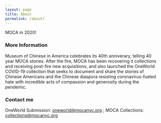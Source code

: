 ```yaml
---
layout: page
title: About
permalink: /about/
---
```


MOCA in 2020!

### More Information

Museum of Chinese in America celebrates its 40th anniverary, telling 40 year MOCA stories. After the fire, MOCA has been recovering it collections and receiving post-fire new acquisitions, and also launched the OneWorld COVID-19 collection that seeks to document and share the stories of Chinese Americans and the Chinese diaspora resisting coronavirus-fueled hate with incredible acts of compassion and generosity during the pendemic. ⁣⁣

### Contact me

OneWorld Submission:
[oneworld@mocanyc.org](mailto:oneworld@mocanyc.org) 
; MOCA Collections:
[collections@mocanyc.org](mailto:collections@mocanyc.org)
